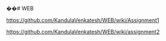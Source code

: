 ��# WEB

https://github.com/KandulaVenkatesh/WEB/wiki/Assignment1

https://github.com/KandulaVenkatesh/WEB/wiki/assignment2

